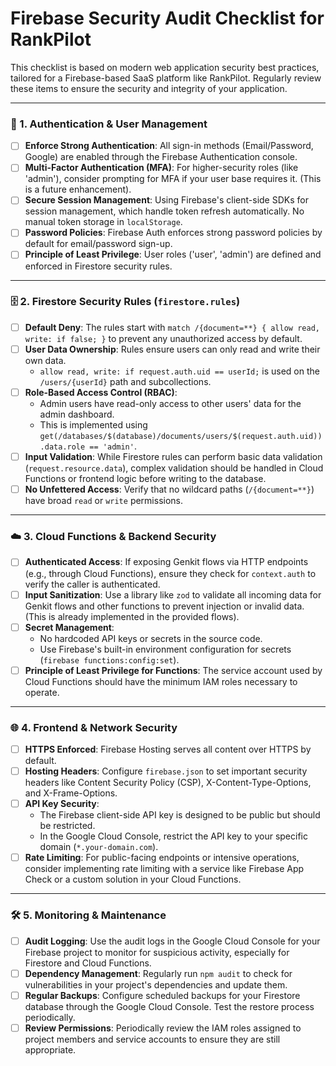 # Firebase Security Audit Checklist for RankPilot

This checklist is based on modern web application security best practices, tailored for a Firebase-based SaaS platform like RankPilot. Regularly review these items to ensure the security and integrity of your application.

---

### 🔐 1. Authentication & User Management

- [ ] **Enforce Strong Authentication**: All sign-in methods (Email/Password, Google) are enabled through the Firebase Authentication console.
- [ ] **Multi-Factor Authentication (MFA)**: For higher-security roles (like 'admin'), consider prompting for MFA if your user base requires it. (This is a future enhancement).
- [ ] **Secure Session Management**: Using Firebase's client-side SDKs for session management, which handle token refresh automatically. No manual token storage in `localStorage`.
- [ ] **Password Policies**: Firebase Auth enforces strong password policies by default for email/password sign-up.
- [ ] **Principle of Least Privilege**: User roles ('user', 'admin') are defined and enforced in Firestore security rules.

---

### 🗄️ 2. Firestore Security Rules (`firestore.rules`)

- [ ] **Default Deny**: The rules start with `match /{document=**} { allow read, write: if false; }` to prevent any unauthorized access by default.
- [ ] **User Data Ownership**: Rules ensure users can only read and write their own data.
  - `allow read, write: if request.auth.uid == userId;` is used on the `/users/{userId}` path and subcollections.
- [ ] **Role-Based Access Control (RBAC)**:
  - Admin users have read-only access to other users' data for the admin dashboard.
  - This is implemented using `get(/databases/$(database)/documents/users/$(request.auth.uid)).data.role == 'admin'`.
- [ ] **Input Validation**: While Firestore rules can perform basic data validation (`request.resource.data`), complex validation should be handled in Cloud Functions or frontend logic before writing to the database.
- [ ] **No Unfettered Access**: Verify that no wildcard paths (`/{document=**}`) have broad `read` or `write` permissions.

---

### ☁️ 3. Cloud Functions & Backend Security

- [ ] **Authenticated Access**: If exposing Genkit flows via HTTP endpoints (e.g., through Cloud Functions), ensure they check for `context.auth` to verify the caller is authenticated.
- [ ] **Input Sanitization**: Use a library like `zod` to validate all incoming data for Genkit flows and other functions to prevent injection or invalid data. (This is already implemented in the provided flows).
- [ ] **Secret Management**:
  - No hardcoded API keys or secrets in the source code.
  - Use Firebase's built-in environment configuration for secrets (`firebase functions:config:set`).
- [ ] **Principle of Least Privilege for Functions**: The service account used by Cloud Functions should have the minimum IAM roles necessary to operate.

---

### 🌐 4. Frontend & Network Security

- [ ] **HTTPS Enforced**: Firebase Hosting serves all content over HTTPS by default.
- [ ] **Hosting Headers**: Configure `firebase.json` to set important security headers like Content Security Policy (CSP), X-Content-Type-Options, and X-Frame-Options.
- [ ] **API Key Security**:
  - The Firebase client-side API key is designed to be public but should be restricted.
  - In the Google Cloud Console, restrict the API key to your specific domain (`*.your-domain.com`).
- [ ] **Rate Limiting**: For public-facing endpoints or intensive operations, consider implementing rate limiting with a service like Firebase App Check or a custom solution in your Cloud Functions.

---

### 🛠️ 5. Monitoring & Maintenance

- [ ] **Audit Logging**: Use the audit logs in the Google Cloud Console for your Firebase project to monitor for suspicious activity, especially for Firestore and Cloud Functions.
- [ ] **Dependency Management**: Regularly run `npm audit` to check for vulnerabilities in your project's dependencies and update them.
- [ ] **Regular Backups**: Configure scheduled backups for your Firestore database through the Google Cloud Console. Test the restore process periodically.
- [ ] **Review Permissions**: Periodically review the IAM roles assigned to project members and service accounts to ensure they are still appropriate.
